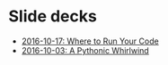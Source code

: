 # Slide decks

- [2016-10-17: Where to Run Your Code](https://speakerdeck.com/dbindel/where-to-run-your-code)
- [2016-10-03: A Pythonic Whirlwind](https://speakerdeck.com/dbindel/a-pythonic-whirlwind)
